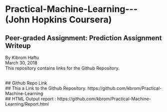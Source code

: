 # Practical-Machine-Learning--- (John Hopkins  Coursera) <br />
## Peer-graded Assignment: Prediction Assignment Writeup

By Kibrom Haftu  <br />
March 30, 2018 <br />
This repository contains links for the Github Repository.
<br />
 

 <br />
## Github Repo Link    <br />
## This a  Link to the Github Repository.
https://github.com/kbrom/Practical-Machine-Learning
 <br />
## HTML Output report : https://github.com/kbrom/Practical-Machine-Learning/Report.html
